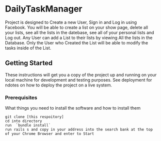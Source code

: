 # DailyTaskManager

Project is designed to Create a new User, Sign in and Log in using Facebook. You will be able to create a list on your show page, delete all your lists, see all the lists in the datebase, see all of your personal lists and Log out. Any User can add a List to their lists by viewing All the lists in the Database. Only the User who Created the List will be able to modify the tasks inside of the List. 

## Getting Started

These instructions will get you a copy of the project up and running on your local machine for development and testing purposes. See deployment for ndotes on how to deploy the project on a live system.

### Prerequisites 

What things you need to install the software and how to install them

```
git clone [this respoitory]
cd into directory
run  `bundle install`
run rails s and copy in your address into the search bank at the top of your Chrome Browser and enter to Start
```
